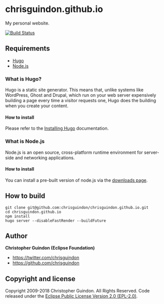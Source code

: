 # chrisguindon.github.io
My personal website.

[![Build Status](https://travis-ci.org/chrisguindon/chrisguindon.github.io.svg?branch=src)](https://travis-ci.org/chrisguindon/chrisguindon.github.io)

## Requirements
* [Hugo](http://gohugo.io/)
* [Node.js](https://www.npmjs.com/)

### What is Hugo?

Hugo is a static site generator. This means that, unlike systems like WordPress, Ghost and Drupal, which run on your web server expensively building a page every time a visitor requests one, Hugo does the building when you create your content.

#### How to install

Please refer to the [Installing Hugo](http://gohugo.io/overview/installing/) documentation.

### What is Node.js
Node.js is an open source, cross-platform runtime environment for server-side and networking applications. 

#### How to install

You can install a pre-built version of node.js via the [downloads page](https://nodejs.org/download/).

## How to build

```shell
git clone git@github.com:chrisguindon/chrisguindon.github.io.git
cd chrisguindon.github.io
npm install
hugo server --disableFastRender --buildFuture
```

## Author

**Christopher Guindon (Eclipse Foundation)**

- <https://twitter.com/chrisguindon>
- <https://github.com/chrisguindon>

## Copyright and license

Copyright 2009-2018 Christopher Guindon. All Rights Reserved. Code released under the [Eclipse Public License Version 2.0 (EPL-2.0)](https://github.com/chrisguindon/chrisguindon.github.io/blob/src/LICENSE).
